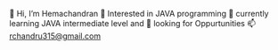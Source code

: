 👋 Hi, I’m Hemachandran
👀 Interested in JAVA programming
🌱 currently learning JAVA intermediate level and 
💞️ looking for Oppurtunities
📫 rchandru315@gmail.com

